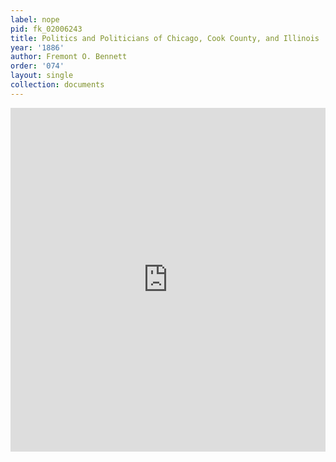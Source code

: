```yaml
---
label: nope
pid: fk_02006243
title: Politics and Politicians of Chicago, Cook County, and Illinois
year: '1886'
author: Fremont O. Bennett
order: '074'
layout: single
collection: documents
---
```

<iframe src="https://northwestern.app.box.com/embed/s/lfbnaa4pghcac3pmsvr7ijrutk90ew4e?sortColumn=date&view=list" width="100%" height="550" frameborder="0" allowfullscreen webkitallowfullscreen msallowfullscreen></iframe>
